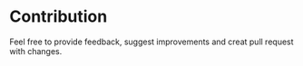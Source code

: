 # Contribution
Feel free to provide feedback, suggest improvements and creat pull request with changes.
